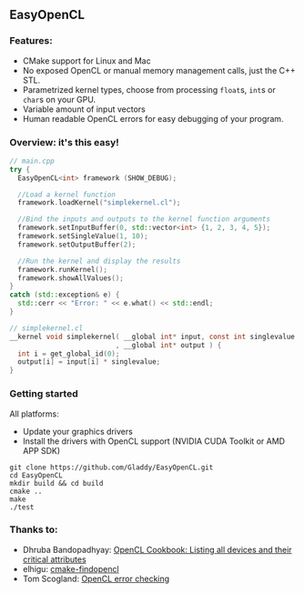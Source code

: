 ## EasyOpenCL

### Features:
* CMake support for Linux and Mac
* No exposed OpenCL or manual memory management calls, just the C++ STL.
* Parametrized kernel types, choose from processing `float`s, `int`s or `char`s on your GPU.
* Variable amount of input vectors
* Human readable OpenCL errors for easy debugging of your program.

### Overview: it's this easy!
```cpp
// main.cpp
try {
  EasyOpenCL<int> framework (SHOW_DEBUG);

  //Load a kernel function
  framework.loadKernel("simplekernel.cl");

  //Bind the inputs and outputs to the kernel function arguments
  framework.setInputBuffer(0, std::vector<int> {1, 2, 3, 4, 5});
  framework.setSingleValue(1, 10);
  framework.setOutputBuffer(2);

  //Run the kernel and display the results
  framework.runKernel();
  framework.showAllValues();
}
catch (std::exception& e) {
  std::cerr << "Error: " << e.what() << std::endl;
}
```

```c
// simplekernel.cl
__kernel void simplekernel( __global int* input, const int singlevalue
                          , __global int* output ) {
  int i = get_global_id(0);
  output[i] = input[i] * singlevalue;
}
```

### Getting started
All platforms:
* Update your graphics drivers
* Install the drivers with OpenCL support (NVIDIA CUDA Toolkit or AMD APP SDK)


```
git clone https://github.com/Gladdy/EasyOpenCL.git
cd EasyOpenCL
mkdir build && cd build
cmake ..
make
./test
```

### Thanks to:
* Dhruba Bandopadhyay: [OpenCL Cookbook: Listing all devices and their critical attributes](http://dhruba.name/2012/08/14/opencl-cookbook-listing-all-devices-and-their-critical-attributes/)
* elhigu: [cmake-findopencl](https://github.com/elhigu/cmake-findopencl)
* Tom Scogland: [OpenCL error checking](http://tom.scogland.com/blog/2013/03/29/opencl-errors/)
